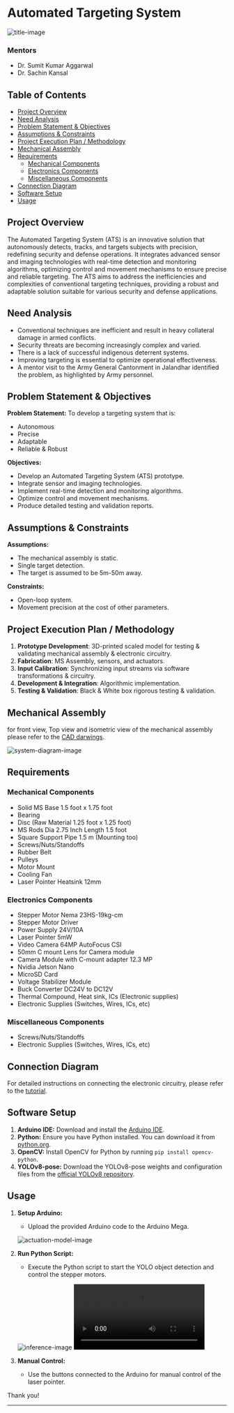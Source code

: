 # Automated Targeting System

![title-image](images/panel.png)

### Mentors

- Dr. Sumit Kumar Aggarwal
- Dr. Sachin Kansal

## Table of Contents

- [Project Overview](#project-overview)
- [Need Analysis](#need-analysis)
- [Problem Statement & Objectives](#problem-statement--objectives)
- [Assumptions & Constraints](#assumptions--constraints)
- [Project Execution Plan / Methodology](#project-execution-plan--methodology)
- [Mechanical Assembly](#mechanical-assembly)
- [Requirements](#requirements)
  - [Mechanical Components](#mechanical-components)
  - [Electronics Components](#electronics-components)
  - [Miscellaneous Components](#miscellaneous-components)
- [Connection Diagram](#connection-diagram)
- [Software Setup](#software-setup)
- [Usage](#usage)

## Project Overview

The Automated Targeting System (ATS) is an innovative solution that autonomously detects, tracks, and targets subjects with precision, redefining security and defense operations. It integrates advanced sensor and imaging technologies with real-time detection and monitoring algorithms, optimizing control and movement mechanisms to ensure precise and reliable targeting. The ATS aims to address the inefficiencies and complexities of conventional targeting techniques, providing a robust and adaptable solution suitable for various security and defense applications.

## Need Analysis

- Conventional techniques are inefficient and result in heavy collateral damage in armed conflicts.
- Security threats are becoming increasingly complex and varied.
- There is a lack of successful indigenous deterrent systems.
- Improving targeting is essential to optimize operational effectiveness.
- A mentor visit to the Army General Cantonment in Jalandhar identified the problem, as highlighted by Army personnel.

## Problem Statement & Objectives

**Problem Statement:**
To develop a targeting system that is:
- Autonomous
- Precise
- Adaptable
- Reliable & Robust

**Objectives:**
- Develop an Automated Targeting System (ATS) prototype.
- Integrate sensor and imaging technologies.
- Implement real-time detection and monitoring algorithms.
- Optimize control and movement mechanisms.
- Produce detailed testing and validation reports.

## Assumptions & Constraints

**Assumptions:**
- The mechanical assembly is static.
- Single target detection.
- The target is assumed to be 5m-50m away.

**Constraints:**
- Open-loop system.
- Movement precision at the cost of other parameters.

## Project Execution Plan / Methodology

1. **Prototype Development**: 3D-printed scaled model for testing & validating mechanical assembly & electronic circuitry.
2. **Fabrication**: MS Assembly, sensors, and actuators.
3. **Input Calibration**: Synchronizing input streams via software transformations & circuitry.
4. **Development & Integration**: Algorithmic implementation.
5. **Testing & Validation**: Black & White box rigorous testing & validation.

## Mechanical Assembly

for front view, Top view and isometric view of the mechanical assembly please refer to the [CAD darwings](doc/CAD_final.pdf).

![system-diagram-image](images/chart.png)

## Requirements

### Mechanical Components

- Solid MS Base 1.5 foot x 1.75 foot
- Bearing
- Disc (Raw Material 1.25 foot x 1.25 foot)
- MS Rods Dia 2.75 Inch Length 1.5 foot
- Square Support Pipe 1.5 m (Mounting too)
- Screws/Nuts/Standoffs
- Rubber Belt
- Pulleys
- Motor Mount
- Cooling Fan
- Laser Pointer Heatsink 12mm

### Electronics Components

- Stepper Motor Nema 23HS-19kg-cm
- Stepper Motor Driver
- Power Supply 24V/10A
- Laser Pointer 5mW
- Video Camera 64MP AutoFocus CSI
- 50mm C mount Lens for Camera module
- Camera Module with C-mount adapter 12.3 MP
- Nvidia Jetson Nano
- MicroSD Card
- Voltage Stabilizer Module
- Buck Converter DC24V to DC12V
- Thermal Compound, Heat sink, ICs (Electronic supplies)
- Electronic Supplies (Switches, Wires, ICs, etc)

### Miscellaneous Components

- Screws/Nuts/Standoffs
- Electronic Supplies (Switches, Wires, ICs, etc)

## Connection Diagram

For detailed instructions on connecting the electronic circuitry, please refer to the [tutorial](doc/Tutorial.pdf).

## Software Setup

1. **Arduino IDE:** Download and install the [Arduino IDE](https://www.arduino.cc/en/software).
2. **Python:** Ensure you have Python installed. You can download it from [python.org](https://www.python.org/downloads/).
3. **OpenCV:** Install OpenCV for Python by running `pip install opencv-python`.
4. **YOLOv8-pose:** Download the YOLOv8-pose weights and configuration files from the [official YOLOv8 repository](https://github.com/ultralytics/ultralytics).


## Usage

1. **Setup Arduino:**
   - Upload the provided Arduino code to the Arduino Mega.

   ![actuation-model-image](images/actuation_arduino.png)

2. **Run Python Script:**
   - Execute the Python script to start the YOLO object detection and control the stepper motors.

   ![inference-image](images/inference.png)
   <video controls src="demo.mp4" title="Title"></video>
   
3. **Manual Control:**
   - Use the buttons connected to the Arduino for manual control of the laser pointer.


Thank you!

---
